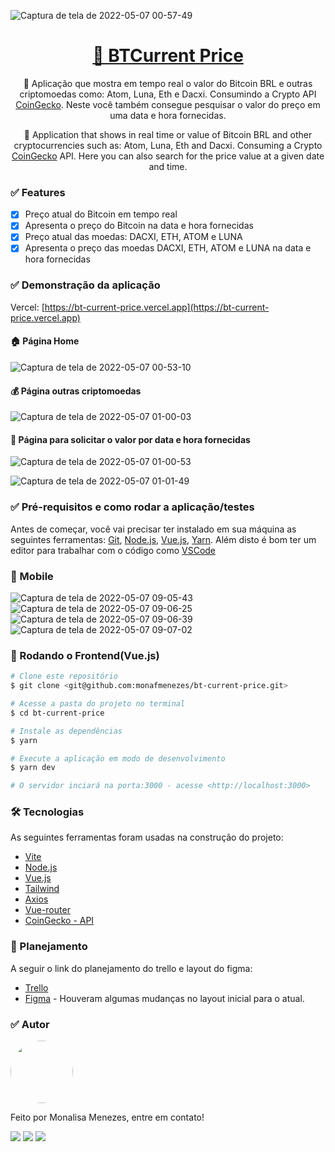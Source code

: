  
 ![Captura de tela de 2022-05-07 00-57-49](https://user-images.githubusercontent.com/85262397/167237342-9948472b-546f-4f86-aa96-90eaab6451dc.png)
 

<h1 align="center">
    <a href="https://bt-current-price.vercel.app/">🔗 BTCurrent Price</a>
</h1>
<p align="center">🚀 Aplicação que mostra em tempo real o valor do Bitcoin BRL e outras criptomoedas como: Atom, Luna, Eth e Dacxi. Consumindo a Crypto API <a href="https://www.coingecko.com/en/api/documentation">CoinGecko</a>. Neste você também consegue pesquisar o valor do preço em uma data e hora fornecidas.</p>
<p align="center">🚀 Application that shows in real time or value of Bitcoin BRL and other cryptocurrencies such as: Atom, Luna, Eth and Dacxi. Consuming a Crypto <a href="https://www.coingecko.com/en/api/documentation">CoinGecko</a> API. Here you can also search for the price value at a given date and time.</p>

### ✅ Features

- [x] Preço atual do Bitcoin em tempo real
- [x] Apresenta o preço do Bitcoin na data e hora fornecidas
- [x] Preço atual das moedas: DACXI, ETH, ATOM e LUNA
- [x] Apresenta o preço das moedas DACXI, ETH, ATOM e LUNA na data e hora fornecidas

### ✅ Demonstração da aplicação

Vercel: [https://bt-current-price.vercel.app](https://bt-current-price.vercel.app)

#### 🏠 Página Home

![Captura de tela de 2022-05-07 00-53-10](https://user-images.githubusercontent.com/85262397/167237356-2fbce495-477f-4fe0-8f68-567e8510f134.png)

#### 💰 Página outras criptomoedas

![Captura de tela de 2022-05-07 01-00-03](https://user-images.githubusercontent.com/85262397/167237388-fd5b1141-4ed5-4624-9e5c-f5a6c72d8eaa.png)

#### 📅 Página para solicitar o valor por data e hora fornecidas 

![Captura de tela de 2022-05-07 01-00-53](https://user-images.githubusercontent.com/85262397/167237476-b7b12269-0d4b-44f5-8a98-503633ae59a1.png)

![Captura de tela de 2022-05-07 01-01-49](https://user-images.githubusercontent.com/85262397/167237479-89c76de8-3e0f-410b-885a-5e61c91afdbd.png)

### ✅ Pré-requisitos e como rodar a aplicação/testes

Antes de começar, você vai precisar ter instalado em sua máquina as seguintes ferramentas:
[Git](https://git-scm.com), [Node.js](https://nodejs.org/en/), [Vue.js](https://vuejs.org/guide/introduction.html), [Yarn](https://classic.yarnpkg.com/en/docs/install#debian-stable). 
Além disto é bom ter um editor para trabalhar com o código como [VSCode](https://code.visualstudio.com/)

### 📱 Mobile 
![Captura de tela de 2022-05-07 09-05-43](https://user-images.githubusercontent.com/85262397/167253801-80026ecc-5e3e-4e93-bb9a-e9092c185b8b.png)
![Captura de tela de 2022-05-07 09-06-25](https://user-images.githubusercontent.com/85262397/167253810-efaf59d7-b6d3-4984-907f-1b63f29aa37b.png)
![Captura de tela de 2022-05-07 09-06-39](https://user-images.githubusercontent.com/85262397/167253815-957a2e44-ddeb-44d0-8252-699d3c9da137.png)
![Captura de tela de 2022-05-07 09-07-02](https://user-images.githubusercontent.com/85262397/167253820-8ed56462-831e-485f-acf2-441adfb98cf0.png)

### 🎲 Rodando o Frontend(Vue.js)

```bash
# Clone este repositório
$ git clone <git@github.com:monafmenezes/bt-current-price.git>

# Acesse a pasta do projeto no terminal
$ cd bt-current-price

# Instale as dependências
$ yarn

# Execute a aplicação em modo de desenvolvimento
$ yarn dev

# O servidor inciará na porta:3000 - acesse <http://localhost:3000>
```

### 🛠 Tecnologias

As seguintes ferramentas foram usadas na construção do projeto:

- [Vite](https://vitejs.dev/guide/#scaffolding-your-first-vite-project)
- [Node.js](https://nodejs.org/en/)
- [Vue.js](https://vuejs.org/guide/introduction.html)
- [Tailwind](https://tailwindcss.com/docs/preflight)
- [Axios](https://axios-http.com/ptbr/docs/intro)
- [Vue-router](https://router.vuejs.org/installation.html)
- [CoinGecko - API](https://www.coingecko.com/en/api/documentation)

### 📔 Planejamento

A seguir o link do planejamento do trello e layout do figma: 

- [Trello](https://trello.com/invite/b/16WytOu0/29c0dde7b5f4e65631f737162f6cdcf6/btcurrent-price)
- [Figma](https://www.figma.com/file/I0xEedCll1dsKIt43AZMHh/BTCurrent-Price?node-id=0%3A1) - Houveram algumas mudanças no layout inicial para o atual.

### ✅ Autor
<img style="border-radius: 50%;" src="https://github.com/monafmenezes.png" width="100px;" alt=""/>

Feito por Monalisa Menezes, entre em contato!
<div>
<a href = "mailto:psimonafmenezes@gmail.com"><img src="https://img.shields.io/badge/-Gmail-%23333?style=for-the-badge&logo=gmail&logoColor=white" target="_blank"></a>
    <a href="https://www.linkedin.com/in/monalisafmenezes" target="_blank"><img src="https://img.shields.io/badge/-LinkedIn-%230077B5?style=for-the-badge&logo=linkedin&logoColor=white" target="_blank"></a> 
    <a href="https://twitter.com/monafmenezes" target="_blank"><img src="https://img.shields.io/badge/Twitter-1DA1F2?style=for-the-badge&logo=twitter&logoColor=white" target="_blank"></a> 
 </div>


